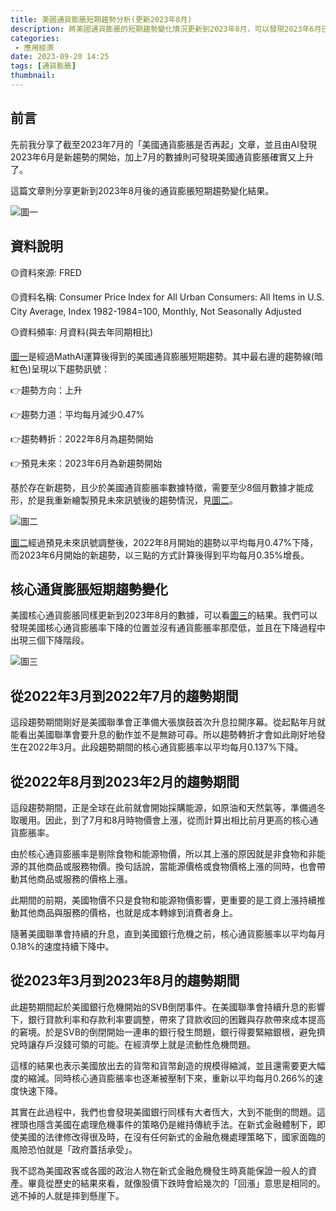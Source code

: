```yaml
---
title: 美國通貨膨脹短期趨勢分析(更新2023年8月)
description: 將美國通貨膨脹的短期趨勢變化情況更新到2023年8月，可以發現2023年6月已經有新趨勢，8月數據進入後更能清楚看到趨勢力道。
categories:
 - 應用經濟
date: 2023-09-20 14:25
tags: [通貨膨脹]
thumbnail: 
---
```


## 前言

先前我分享了截至2023年7月的「美國通貨膨脹是否再起」文章，並且由AI發現2023年6月是新趨勢的開始，加上7月的數據則可發現美國通貨膨脹確實又上升了。

這篇文章則分享更新到2023年8月後的通貨膨脹短期趨勢變化結果。

![圖一](https://storage.potatomedia.co/articles/potato_6ad52313-4602-4239-b8a3-063a834294c0_7771739b37b86b3528b178439d72f924e7170116.png)

## 資料說明

🟡資料來源: FRED

🟡資料名稱: Consumer Price Index for All Urban Consumers: All Items in U.S. City Average, Index 1982-1984=100, Monthly, Not Seasonally Adjusted

🟡資料頻率: 月資料(與去年同期相比)

[圖一](https://storage.potatomedia.co/articles/potato_6ad52313-4602-4239-b8a3-063a834294c0_7771739b37b86b3528b178439d72f924e7170116.png)是經過MathAI運算後得到的美國通貨膨脹短期趨勢。其中最右邊的趨勢線(暗紅色)呈現以下趨勢訊號：


👉趨勢方向：上升

👉趨勢力道：平均每月減少0.47%

👉趨勢轉折：2022年8月為趨勢開始

👉預見未來：2023年6月為新趨勢開始


基於存在新趨勢，且少於美國通貨膨脹率數據特徵，需要至少8個月數據才能成形，於是我重新繪製預見未來訊號後的趨勢情況，見[圖二](https://storage.potatomedia.co/articles/potato_6ad52313-4602-4239-b8a3-063a834294c0_ca46a35f69fc2c4ab5ea8a25e63bf483ef87497e.png)。

![圖二](https://storage.potatomedia.co/articles/potato_6ad52313-4602-4239-b8a3-063a834294c0_ca46a35f69fc2c4ab5ea8a25e63bf483ef87497e.png)

[圖二](https://storage.potatomedia.co/articles/potato_6ad52313-4602-4239-b8a3-063a834294c0_ca46a35f69fc2c4ab5ea8a25e63bf483ef87497e.png)經過預見未來訊號調整後，2022年8月開始的趨勢以平均每月0.47%下降，而2023年6月開始的新趨勢，以三點的方式計算後得到平均每月0.35%增長。

## 核心通貨膨脹短期趨勢變化

美國核心通貨膨脹同樣更新到2023年8月的數據，可以看[圖三](https://scontent.ftpe4-1.fna.fbcdn.net/v/t39.30808-6/381163877_749421343864561_7813267914805118956_n.jpg?_nc_cat=103&ccb=1-7&_nc_sid=49d041&_nc_ohc=qRdFatfVHvcAX-iB6TS&_nc_ht=scontent.ftpe4-1.fna&oh=00_AfBzfPSURya3wPmCtaNqAp04ynaKzdKjZR9377ESI-01rw&oe=651816B9)的結果。我們可以發現美國核心通貨膨脹率下降的位置並沒有通貨膨脹率那麼低，並且在下降過程中出現三個下降階段。

![圖三](https://scontent.ftpe4-1.fna.fbcdn.net/v/t39.30808-6/381163877_749421343864561_7813267914805118956_n.jpg?_nc_cat=103&ccb=1-7&_nc_sid=49d041&_nc_ohc=qRdFatfVHvcAX-iB6TS&_nc_ht=scontent.ftpe4-1.fna&oh=00_AfBzfPSURya3wPmCtaNqAp04ynaKzdKjZR9377ESI-01rw&oe=651816B9)

## 從2022年3月到2022年7月的趨勢期間

這段趨勢期間剛好是美國聯準會正準備大張旗鼓首次升息拉開序幕。從起點年月就能看出美國聯準會要升息的動作並不是無跡可尋。所以趨勢轉折才會如此剛好地發生在2022年3月。此段趨勢期間的核心通貨膨脹率以平均每月0.137%下降。

## 從2022年8月到2023年2月的趨勢期間

這段趨勢期間，正是全球在此前就會開始採購能源，如原油和天然氣等，準備過冬取暖用。因此，到了7月和8月時物價會上漲，從而計算出相比前月更高的核心通貨膨脹率。

由於核心通貨膨脹率是剔除食物和能源物價，所以其上漲的原因就是非食物和非能源的其他商品或服務物價。換句話說，當能源價格或食物價格上漲的同時，也會帶動其他商品或服務的價格上漲。

此期間的前期，美國物價不只是食物和能源物價影響，更重要的是工資上漲持續推動其他商品與服務的價格，也就是成本轉嫁到消費者身上。

隨著美國聯準會持續的升息，直到美國銀行危機之前，核心通貨膨脹率以平均每月0.18%的速度持續下降中。

## 從2023年3月到2023年8月的趨勢期間

此趨勢期間起於美國銀行危機開始的SVB倒閉事件。在美國聯準會持續升息的影響下，銀行貸款利率和存款利率要調整，帶來了貸款收回的困難與存款帶來成本提高的窘境。於是SVB的倒閉開始一連串的銀行發生問題，銀行得要緊縮銀根，避免擠兌時讓存戶沒錢可領的可能。在經濟學上就是流動性危機問題。

這樣的結果也表示美國放出去的貨幣和貨幣創造的規模得縮減，並且還需要更大幅度的縮減。同時核心通貨膨脹率也逐漸被壓制下來，重新以平均每月0.266%的速度快速下降。

其實在此過程中，我們也會發現美國銀行同樣有大者恆大，大到不能倒的問題。這裡頭也隱含美國在處理危機事件的策略仍是維持傳統手法。在新式金融體制下，即使美國的法律修改得很及時，在沒有任何新式的金融危機處理策略下，國家面臨的風險恐怕就是「政府蓋括承受」。

我不認為美國政客或各國的政治人物在新式金融危機發生時真能保證一般人的資產。畢竟從歷史的結果來看，就像股價下跌時會給幾次的「回漲」意思是相同的。逃不掉的人就是摔到懸崖下。
